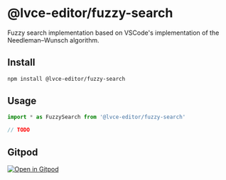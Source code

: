 # @lvce-editor/fuzzy-search

Fuzzy search implementation based on VSCode's implementation of the Needleman–Wunsch algorithm.

## Install

```sh
npm install @lvce-editor/fuzzy-search
```

## Usage

```js
import * as FuzzySearch from '@lvce-editor/fuzzy-search'

// TODO
```

## Gitpod

[![Open in Gitpod](https://gitpod.io/button/open-in-gitpod.svg)](https://gitpod.io/#https://github.com/lvce-editor/fuzzy-search)
